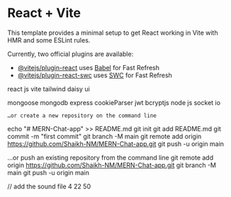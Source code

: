 # React + Vite

This template provides a minimal setup to get React working in Vite with HMR and some ESLint rules.

Currently, two official plugins are available:

- [@vitejs/plugin-react](https://github.com/vitejs/vite-plugin-react/blob/main/packages/plugin-react/README.md) uses [Babel](https://babeljs.io/) for Fast Refresh
- [@vitejs/plugin-react-swc](https://github.com/vitejs/vite-plugin-react-swc) uses [SWC](https://swc.rs/) for Fast Refresh


react js vite
tailwind 
daisy ui

mongoose
mongodb
express 
cookieParser
jwt
bcryptjs 
node js 
socket io
    
    …or create a new repository on the command line
echo "# MERN-Chat-app" >> README.md
git init
git add README.md
git commit -m "first commit"
git branch -M main
git remote add origin https://github.com/Shaikh-NM/MERN-Chat-app.git
git push -u origin main

…or push an existing repository from the command line
git remote add origin https://github.com/Shaikh-NM/MERN-Chat-app.git
git branch -M main
git push -u origin main


// add the sound file 4 22 50
